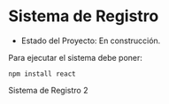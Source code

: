 <h1> Sistema de Registro</h1>

- Estado del Proyecto: En construcción. 

Para ejecutar el sistema debe poner: 

```npm install react```

Sistema de Registro 2 
